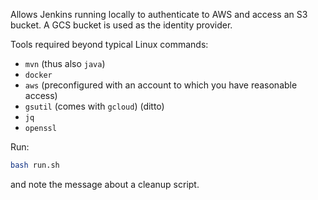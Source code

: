 Allows Jenkins running locally to authenticate to AWS and access an S3 bucket.
A GCS bucket is used as the identity provider.

Tools required beyond typical Linux commands:
* `mvn` (thus also `java`)
* `docker`
* `aws` (preconfigured with an account to which you have reasonable access)
* `gsutil` (comes with `gcloud`) (ditto)
* `jq`
* `openssl`

Run:

```bash
bash run.sh
```

and note the message about a cleanup script.
